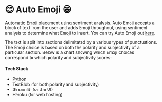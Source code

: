 # 😊 Auto Emoji 😁
Automatic Emoji placement using sentiment analysis. Auto Emoji accepts a block of text from the user and adds Emoji throughout, using sentiment analysis to determine what Emoji to insert. You can try Auto Emoji out [here](https://github.com/JackCSheehan/auto-emoji).

The text is split into sections delimitated by a various types of punctuations. The Emoji choice is based on both the polarity and subjectivity of a particular section. Below is a chart showing which Emoji choices correspond to which polarity and subjectivity scores:

#### Tech Stack
- Python
- TextBlob (for both polarity and subjectivity)
- Streamlit (for the UI)
- Heroku (for web hosting)